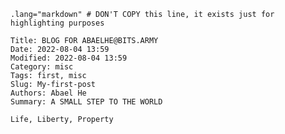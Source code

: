     .lang="markdown" # DON'T COPY this line, it exists just for highlighting purposes
     
    Title: BLOG FOR ABAELHE@BITS.ARMY
    Date: 2022-08-04 13:59
    Modified: 2022-08-04 13:59
    Category: misc
    Tags: first, misc
    Slug: My-first-post
    Authors: Abael He
    Summary: A SMALL STEP TO THE WORLD
     
    Life, Liberty, Property
